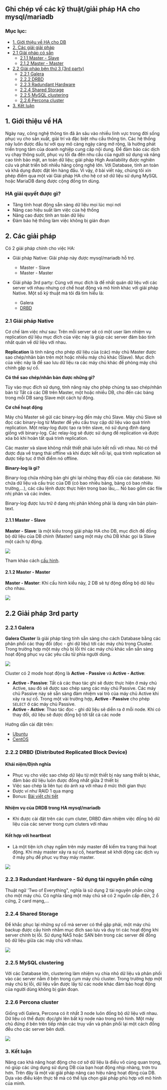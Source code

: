 ## Ghi chép về các kỹ thuật/giải pháp HA cho mysql/mariadb

### Mục lục:
- [1. Giới thiệu về HA cho DB ](#1)
- [2. Các giải giải pháp ](#2)
- [2.1 Giải pháp có sẵn ](#2.1)	
	- [2.1.1 Master - Slave ](#2.1.1)		
	- [2.1.2 Master - Master ](#2.1.2)	
- [2.2 Giải pháp bên thứ 3 (3rd party) ](#2.2)	
	- [2.2.1 Galera](#2.2.1)	
	- [2.2.2 DRBD ](#2.2.2)	
	- [2.2.3 Radundant Hardware ](#2.2.3)	
	- [2.2.4 Shared Storage ](#2.2.4)	
	- [2.2.5 MySQL clustering  ](#2.2.5)	
	- [2.2.6 Percona cluster  ](#2.2.6)	
- [3. Kết luận ](#3)

<a name="1"></a>

## 1. Giới thiệu về HA

Ngày nay, công nghệ thông tin đã ăn sâu vào nhiều lĩnh vực trong đời sống phục vụ cho sản xuất, giải trí và đặc biệt nhu cầu thông tin. Các hệ thống này luôn được đầu tư với quy mô càng ngày càng mở rộng, là hướng phát triển trọng tâm của doanh nghiệp cung cấp nội dung. Để đảm bảo các dịch vụ chạy thông suốt, phục vụ tối đa đến nhu cầu của người sử dụng và nâng cao tính bảo mật, an toàn dữ liệu; giải pháp High Availability được nghiên cứu và phát triển bởi nhiều hãng công nghệ lớn. Với Database, tính an toàn và khả dụng được đặt lên hàng đầu. Vì vậy, ở bài viết này, chúng tôi xin phép điểm qua một vài Giải pháp HA cho hệ cơ sở dữ liệu sử dụng MySQL hoặc MariaDB đang được cộng đồng tin dùng.

### HA giải quyết được gì?

- Tăng tính hoạt động sẵn sàng dữ liệu mọi lúc mọi nơi
- Nâng cao hiệu suất làm việc của hệ thống
- Nâng cao được tính an toàn dữ liệu
- Đảm bảo hệ thống làm việc không bị gián đoạn

## 2. Các giải pháp

Có 2 giải pháp chính cho việc HA:

- Giải pháp Native: Giải pháp này được mysql/mariadb hỗ trợ.
	- Master - Slave
	- Master - Master

- Giải pháp 3rd party: Cùng với mục đích là để nhất quán dữ liệu với các server với nhau nhưng cơ chế hoạt động và mô hình khác với giải pháp Native. Một số kỹ thuật mà tôi đã tìm hiểu là:
	- Galera
	- [DRBD](https://github.com/hoangdh/ghichep-drbd)

<a name="2.1"></a>

### 2.1 Giải pháp Native

Cơ chế làm việc như sau: Trên mỗi server sẽ có một user làm nhiệm vụ replication dữ liệu mục đích của việc này là giúp các server đảm bảo tính nhất quán về dữ liệu với nhau.

**Replication** là tính năng cho phép dữ liệu của (các) máy chủ Master được sao chép/nhân bản trên một hoặc nhiều máy chủ khác (Slave). Mục đích của việc này là để sao lưu dữ liệu ra các máy chủ khác đề phòng máy chủ chính gặp sự cố.

**Có thể sao chép/nhân bản được những gì?**

Tùy vào mục đích sử dụng, tính năng này cho phép chúng ta sao chép/nhân bản từ Tất cả các DB trên Master, một hoặc nhiều DB, cho đến các bảng trong mỗi DB sang Slave một cách tự động.

**Cơ chế hoạt động**

Máy chủ Master sẽ gửi các binary-log đến máy chủ Slave. Máy chủ Slave sẽ đọc các binary-log từ Master để yêu cầu truy cập dữ liệu vào quá trình replication. Một relay-log được tạo ra trên slave, nó sử dụng định dạng giống với binary-log. Các relay-log sẽ được sử dụng để replication và được xóa bỏ khi hoàn tất quá trình replication.

Các master và slave không nhất thiết phải luôn kết nối với nhau. Nó có thể được đưa về trạng thái offline và khi được kết nối lại, quá trình replication sẽ được tiếp tục ở thời điểm nó offline.

**Binary-log là gì?**

Binary-log chứa những bản ghi ghi lại những thay đổi của các database. Nó chứa dữ liệu và cấu trúc của DB (có bao nhiêu bảng, bảng có bao nhiêu trường,...), các câu lệnh được thực hiện trong bao lâu,... Nó bao gồm các file nhị phân và các index.

Binary-log được lưu trữ ở dạng nhị phân không phải là dạng văn bản plain-text.

<a name="2.1.1"></a>

#### 2.1.1 Master - Slave
**Master - Slave**: là một kiểu trong giải pháp HA cho DB, mục đích để đồng bộ dữ liệu của DB chính (Master) sang một máy chủ DB khác gọi là Slave một cách tự động.

<img src="http://image.prntscr.com/image/0d9a0a557ae14f3e8677aae42816227c.png" />

Tham khảo cách [cấu hình](docs/2-replica-master-slave.md).

<a name="2.1.2"></a>

#### 2.1.2 Master - Master

**Master - Master**: Khi cấu hình kiểu này, 2 DB sẽ tự động đồng bộ dữ liệu cho nhau.

<img src="http://image.prntscr.com/image/442577b161be4ec68008eedbfeb3f89d.png" />

## 2.2 Giải pháp 3rd party

<a name="2.2.1"></a>

### 2.2.1 Galera

**Galera Cluster** là giải pháp tăng tính sẵn sàng cho cách Database bằng các phân phối các thay đổi (đọc - ghi dữ liệu) tới các máy chủ trong Cluster. Trong trường hợp một máy chủ bị lỗi thì các máy chủ khác vẫn sẵn sàng hoạt động phục vụ các yêu cầu từ phía người dùng.

<img src="http://image.prntscr.com/image/53203642d97c4866bfdfd52d7e54af33.png" />

Cluster có 2 mode hoạt động là **Active - Passive** và **Active - Active**:

- **Active - Passive**: Tất cả các thao tác ghi sẽ được thực hiện ở máy chủ Active, sau đó sẽ được sao chép sang các máy chủ Passive. Các máy chủ Passive này sẽ sẵn sàng đảm nhiệm vai trò của máy chủ Active khi xảy ra sự cố. Trong một vài trường hợp, **Active - Passive** cho phép `SELECT` ở các máy chủ Passive.
- **Active - Active**: Thao tác đọc - ghi dữ liệu sẽ diễn ra ở mỗi node. Khi có thay đổi, dữ liệu sẽ được đồng bộ tới tất cả các node

Hướng dẫn cài đặt trên:

- [Ubuntu](https://github.com/hoangdh/ghichep-database/tree/master/Galera_on_Ubuntu)
- [CentOS](https://github.com/hoangdh/ghichep-database/tree/master/Galera_on_CentOS)

<a name="2.2.2"></a>

### 2.2.2 DRBD (Distributed Replicated Block Device)

#### Khái niệm/Định nghĩa

- Phục vụ cho việc sao chép dữ liệu từ một thiết bị này sang thiết bị khác, đảm bảo dữ liệu luôn được đồng nhất giữa 2 thiết bị
- Việc sao chép là liên tục do ánh xạ với nhau ở mức thời gian thực
- Được ví như RAID 1 qua mạng
- Bonus: [Bài viết chi tiết](https://github.com/hoangdh/ghichep-drbd)

#### Nhiệm vụ của DRDB trong HA mysql/mariadb

- Khi được cài đặt trên các cụm cluter, DRBD đảm nhiệm việc đồng bộ dữ liệu của các server trong cụm cluters với nhau

#### Kết hợp với heartbeat

- Là một tiện ích chạy ngầm trên máy master để kiểm tra trạng thái hoạt động.  Khi máy master xảy ra sự cố, heartbeat sẽ khởi động các dịch vụ ở máy phụ để phục vụ thay máy master.

<img src="https://bobcares.com/wp-content/uploads/mysql-high-availability-drbd-replication.jpg" />

<a name="2.2.3"></a>
### 2.2.3 Radundant Hardware - Sử dụng tài nguyên phần cứng

Thuật ngữ 'Two of Everything", nghĩa là sử dụng 2 tài nguyên phần cứng cho một máy chủ. Có nghĩa rằng một máy chủ sẽ có 2 nguồn cấp điện, 2 ổ cứng, 2 card mạng,...

<a name="2.2.4"></a>

### 2.2.4 Shared Storage

Để khắc phục lại những sự cố mà server có thể gặp phải, một máy chủ backup được cấu hình nhằm mục đích sao lưu và duy trì các hoạt động khi server chính bị lỗi. Sử dụng NAS hoặc SAN bên trong các server để đồng bộ dữ liệu giữa các máy chủ với nhau.

<img src="https://bobcares.com/wp-content/uploads/mysql-high-availability-shared-storage.jpg" />

<a name="2.2.5"></a>

### 2.2.5 MySQL clustering

Với các Database lớn, clustering làm nhiệm vụ chia nhỏ dữ liệu và phân phối vào các server nằm ở bên trong cụm máy chủ cluster. Trong trường hợp một máy chủ bị lỗi, dữ liệu vẫn được lấy từ các node khác đảm bảo hoạt động của người dùng không bị gián đoạn.

<a name="2.2.6"></a>

### 2.2.6 Percona cluster 

Giống với Galera, Percona có ít nhất 3 node luôn đồng bộ dữ liệu với nhau. Dữ liệu có thể được đọc/ghi lên bất kỳ node nào trong mô hình. Một máy chủ đứng ở bên trên tiếp nhận các truy vấn và phân phối lại một cách đồng đều cho các server bên dưới.

<img src="https://bobcares.com/wp-content/uploads/MySQL-high-availability-Percona-XtraDB.jpg" />

<a name="3"></a>

### 3. Kết luận

Nâng cao khả năng hoạt động cho cơ sở dữ liệu là điều vô cùng quan trọng, nó giúp các ứng dụng sử dụng DB của bạn hoạt động nhịp nhàng, trơn tru hơn. Trên đây là một vài giải pháp nâng cao hiệu năng hoạt động của DB. Dựa vào điều kiện thực tế mà có thể lựa chọn giải pháp phù hợp với mô hình của mình.
